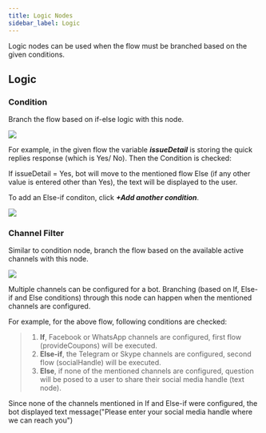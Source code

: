 ```yaml
---
title: Logic Nodes
sidebar_label: Logic 
---
```



Logic nodes can be used when the flow must be branched based on the given conditions. 

## Logic

### Condition

Branch the flow based on if-else logic with this node.

![](https://i.imgur.com/NmRJ8bY.png)

For example, in the given flow the variable _**issueDetail**_ is storing the quick replies response (which is Yes/ No). Then the Condition is checked:


If issueDetail = Yes, bot will move to the mentioned flow 
Else (if any other value is entered other than Yes), the text will be displayed to the user. 

To add an Else-if conditon, click _**+Add another condition**_.

![](https://i.imgur.com/ZgrBTSC.png)




### Channel Filter 

Similar to condition node, branch the flow based on the available active channels with this node. 


![](https://i.imgur.com/VYWj95b.png)

Multiple channels can be configured for a bot. Branching (based on If, Else-if and Else conditions) through this node can happen when the mentioned channels are configured. 

For example, for the above flow, following conditions are checked:

> 1. **If**, Facebook or WhatsApp channels are configured, first flow (provideCoupons) will be executed. 
>2. **Else-if**, the Telegram or Skype channels are configured, second flow (socialHandle) will be executed. 
>3. **Else**, if none of the mentioned channels are configured, question will be posed to a user to share their social media handle (text node). 

Since none of the channels mentioned in If and Else-if were configured, the bot displayed text message("Please enter your social media handle where we can reach you")